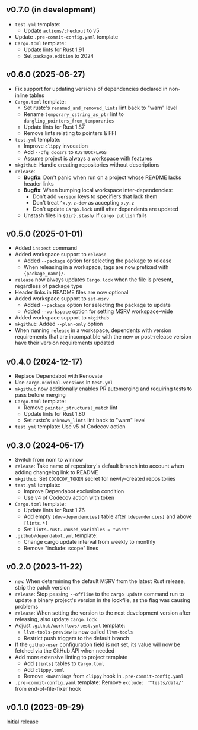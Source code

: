 v0.7.0 (in development)
-----------------------
- `test.yml` template:
    - Update `actions/checkout` to v5
- Update `.pre-commit-config.yaml` template
- `Cargo.toml` template:
    - Update lints for Rust 1.91
    - Set `package.edition` to 2024

v0.6.0 (2025-06-27)
-------------------
- Fix support for updating versions of dependencies declared in non-inline
  tables
- `Cargo.toml` template:
    - Set rustc's `renamed_and_removed_lints` lint back to "warn" level
    - Rename `temporary_cstring_as_ptr` lint to
      `dangling_pointers_from_temporaries`
    - Update lints for Rust 1.87
    - Remove lints relating to pointers & FFI
- `test.yml` template:
    - Improve `clippy` invocation
    - Add `--cfg docsrs` to `RUSTDOCFLAGS`
    - Assume project is always a workspace with features
- `mkgithub`: Handle creating repositories without descriptions
- `release`:
    - **Bugfix**: Don't panic when run on a project whose README lacks header
      links
    - **Bugfix**: When bumping local workspace inter-dependencies:
        - Don't add `version` keys to specifiers that lack them
        - Don't treat `^x.y.z-dev` as accepting `x.y.z`
        - Don't update `Cargo.lock` until after dependents are updated
    - Unstash files in `{dir}.stash/` if `cargo publish` fails

v0.5.0 (2025-01-01)
-------------------
- Added `inspect` command
- Added workspace support to `release`
    - Added `--package` option for selecting the package to release
    - When releasing in a workspace, tags are now prefixed with
      `{package_name}/`.
- `release` now always updates `Cargo.lock` when the file is present,
  regardless of package type
- Header links in README files are now optional
- Added workspace support to `set-msrv`
    - Added `--package` option for selecting the package to update
    - Added `--workspace` option for setting MSRV workspace-wide
- Added workspace support to `mkgithub`
- `mkgithub`: Added `--plan-only` option
- When running `release` in a workspace, dependents with version requirements
  that are incompatible with the new or post-release version have their version
  requirements updated

v0.4.0 (2024-12-17)
-------------------
- Replace Dependabot with Renovate
- Use `cargo-minimal-versions` in `test.yml`
- `mkgithub` now additionally enables PR automerging and requiring tests to
  pass before merging
- `Cargo.toml` template:
    - Remove `pointer_structural_match` lint
    - Update lints for Rust 1.80
    - Set rustc's `unknown_lints` lint back to "warn" level
- `test.yml` template: Use v5 of Codecov action

v0.3.0 (2024-05-17)
-------------------
- Switch from nom to winnow
- `release`: Take name of repository's default branch into account when adding
  changelog link to README
- `mkgithub`: Set `CODECOV_TOKEN` secret for newly-created repositories
- `test.yml` template:
    - Improve Dependabot exclusion condition
    - Use v4 of Codecov action with token
- `Cargo.toml` template:
    - Update lints for Rust 1.76
    - Add empty `[dev-dependencies]` table after `[dependencies]` and above
      `[lints.*]`
    - Set `lints.rust.unused_variables = "warn"`
- `.github/dependabot.yml` template:
    - Change cargo update interval from weekly to monthly
    - Remove "include: scope" lines

v0.2.0 (2023-11-22)
-------------------
- `new`: When determining the default MSRV from the latest Rust release, strip
  the patch version
- `release`: Stop passing `--offline` to the `cargo update` command run to
  update a binary project's version in the lockfile, as the flag was causing
  problems
- `release`: When setting the version to the next development version after
  releasing, also update `Cargo.lock`
- Adjust `.github/workflows/test.yml` template:
    - `llvm-tools-preview` is now called `llvm-tools`
    - Restrict push triggers to the default branch
- If the `github-user` configuration field is not set, its value will now be
  fetched via the GitHub API when needed
- Add more extensive linting to project template
    - Add `[lints]` tables to `Cargo.toml`
    - Add `clippy.toml`
    - Remove `-Dwarnings` from `clippy` hook in `.pre-commit-config.yaml`
- `.pre-commit-config.yaml` template: Remove `exclude: '^tests/data/'` from
  end-of-file-fixer hook

v0.1.0 (2023-09-29)
-------------------
Initial release
